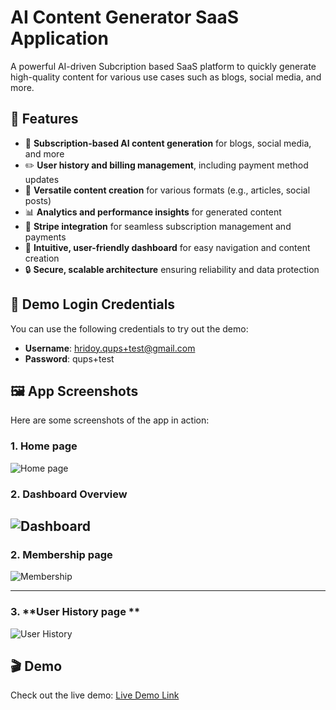 # AI Content Generator SaaS Application

A powerful AI-driven Subcription based SaaS platform to quickly generate high-quality content for various use cases such as blogs, social media, and more.

## 🚀 Features

- 🌟 **Subscription-based AI content generation** for blogs, social media, and more
- ✏️ **User history and billing management**, including payment method updates
- 📝 **Versatile content creation** for various formats (e.g., articles, social posts)
- 📊 **Analytics and performance insights** for generated content
- 🔄 **Stripe integration** for seamless subscription management and payments
- 🎨 **Intuitive, user-friendly dashboard** for easy navigation and content creation
- 🔒 **Secure, scalable architecture** ensuring reliability and data protection

## 🔑 Demo Login Credentials

You can use the following credentials to try out the demo:

- **Username**: hridoy.qups+test@gmail.com
- **Password**: qups+test

## 🖼️ App Screenshots

Here are some screenshots of the app in action:

### 1. **Home page**
![Home page](https://github.com/user-attachments/assets/573e2af0-107c-4255-a97c-7de1c6f84c3)
### 2. **Dashboard Overview**
![Dashboard](https://github.com/user-attachments/assets/36e57777-e01d-4a6e-967a-0b66746a726d)
---

### 2. **Membership page**

![Membership](https://github.com/user-attachments/assets/36b805c4-b1e6-48ab-9e7d-130a63df6769)

---

### 3. **User History page **

![User History](https://github.com/user-attachments/assets/7a4f3156-8120-4e7d-9a1c-d2ade035c9ee)


## 🎬 Demo

Check out the live demo: [Live Demo Link](https://content-generator-ai-nextjs.vercel.app/)

